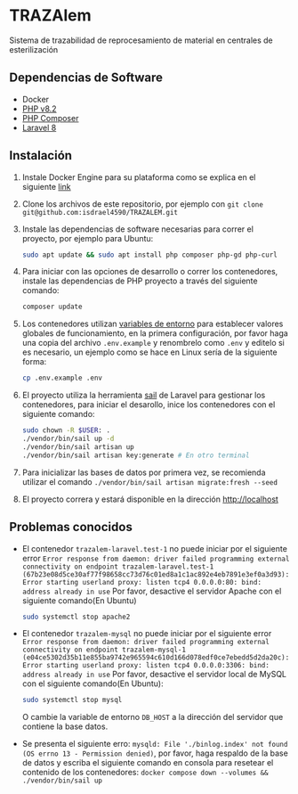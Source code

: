 # TRAZAlem

Sistema de trazabilidad de reprocesamiento de material en centrales de esterilización

## Dependencias de Software

- Docker
- [PHP v8.2](https://www.php.net/)
- [PHP Composer](https://getcomposer.org/)
- [Laravel 8](https://laravel.com/)

## Instalación

1. Instale Docker Engine para su plataforma como se explica en el siguiente [link](https://docs.docker.com/engine/install/)
2. Clone los archivos de este repositorio, por ejemplo con `git clone git@github.com:isdrael4590/TRAZALEM.git`
3. Instale las dependencias de software necesarias para correr el proyecto, por ejemplo para Ubuntu:

    ```bash
    sudo apt update && sudo apt install php composer php-gd php-curl
    ```

4. Para iniciar con las opciones de desarrollo o correr los contenedores, instale las dependencias de PHP proyecto a través del siguiente comando:

    ```bash
    composer update
    ```

5. Los contenedores utilizan [variables de entorno](https://docs.docker.com/compose/environment-variables/set-environment-variables/) para establecer valores globales de funcionamiento, en la primera configuración, por favor haga una copia del archivo `.env.example` y renombrelo como `.env` y editelo si es necesario, un ejemplo como se hace en Linux sería de la siguiente forma:

    ```bash
    cp .env.example .env
    ```

6. El proyecto utiliza la herramienta [sail](https://laravel.com/docs/8.x/sail) de Laravel para gestionar los contenedores, para iniciar el desarollo, inice los contenedores con el siguiente comando:

    ```bash
    sudo chown -R $USER: .
    ./vendor/bin/sail up -d
    ./vendor/bin/sail artisan up
    ./vendor/bin/sail artisan key:generate # En otro terminal
    ```
7. Para inicializar las bases de datos por primera vez, se recomienda utilizar el comando `./vendor/bin/sail artisan migrate:fresh --seed`
8. El proyecto correra y estará disponible en la dirección [http://localhost](http://localhost)

## Problemas conocidos

- El contenedor `trazalem-laravel.test-1` no puede iniciar por el siguiente error `Error response from daemon: driver failed programming external connectivity on endpoint trazalem-laravel.test-1 (67b23e08d5ce30af77f98658cc73d76c01ed8a1c1ac892e4eb7891e3ef0a3d93): Error starting userland proxy: listen tcp4 0.0.0.0:80: bind: address already in use`
Por favor, desactive el servidor Apache con el siguiente comando(En Ubuntu)

    ```bash
    sudo systemctl stop apache2
    ```

- El contenedor `trazalem-mysql` no puede iniciar por el siguiente error `Error response from daemon: driver failed programming external connectivity on endpoint trazalem-mysql-1 (e04ce5302d35b11e855ba9742e965594c610d166d078edf0ce7ebedd5d2da20c): Error starting userland proxy: listen tcp4 0.0.0.0:3306: bind: address already in use`
Por favor, desactive el servidor local de MySQL con el siguiente comando(En Ubuntu):

    ```bash
    sudo systemctl stop mysql
    ```

    O cambie la variable de entorno `DB_HOST` a la dirección del servidor que contiene la base datos.

- Se presenta el siguiente erro: `mysqld: File './binlog.index' not found (OS errno 13 - Permission denied)`, por favor, haga respaldo de la base de datos y escriba el siguiente comando en consola para resetear el contenido de los contenedores: `docker compose down --volumes &&  ./vendor/bin/sail up`
